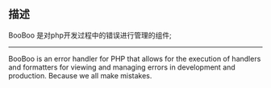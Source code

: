 ## 描述

BooBoo 是对php开发过程中的错误进行管理的组件;


---

BooBoo is an error handler for PHP that allows for the execution of handlers and formatters for viewing and managing errors in development and production. Because we all make mistakes.